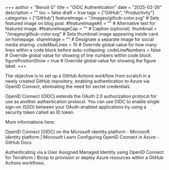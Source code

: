 +++
author = "Benoit G"
title = "OIDC Authentication"
date = "2025-02-26"
description = ""
toc = false
draft = true
tags = ["GitHub", "Productivity"]
categories = ["GitHub"]
featureImage = "/images/github-color.svg" # Sets featured image on blog post.
#featureImageAlt = "" # Alternative text for featured image.
#featureImageCap = "" # Caption (optional).
thumbnail = "/images/github-color.svg" # Sets thumbnail image appearing inside card on homepage.
shareImage = "" # Designate a separate image for social media sharing.
codeMaxLines = 10 # Override global value for how many lines within a code block before auto-collapsing.
codeLineNumbers = false # Override global value for showing of line numbers within code block.
figurePositionShow = true # Override global value for showing the figure label.
+++

The objective is to set up a GitHub Actions workflow from scratch in a newly created GitHub repository, enabling authentication to Azure via OpenID Connect, eliminating the need for secret credentials.
<!--more-->

OpenID Connect (OIDC) extends the OAuth 2.0 authorization protocol for use as another authentication protocol. You can use OIDC to enable single sign-on (SSO) between your OAuth-enabled applications by using a security token called an ID token.

More informations here:

OpenID Connect (OIDC) on the Microsoft identity platform - Microsoft identity platform | Microsoft Learn
Configuring OpenID Connect in Azure - GitHub Docs

Authenticating via a User Assigned Managed Identity using OpenID Connect for Terraform / Bicep to provision or deploy Azure resources within a GitHub Actions workflows.

